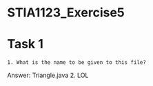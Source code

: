 # STIA1123_Exercise5
# Task 1
    1. What is the name to be given to this file?
Answer: Triangle.java
    2. LOL
